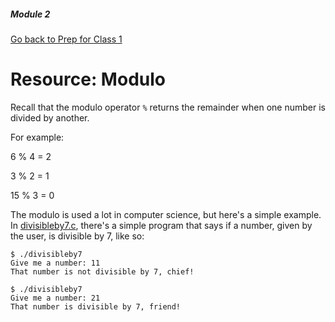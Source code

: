 ##### Module 2

[Go back to Prep for Class 1](../../class1-prep#the-modulo-operator-)

# Resource: Modulo

Recall that the modulo operator `%` returns the remainder when one number is divided by another.

For example:

6 % 4 = 2 

3 % 2 = 1

15 % 3 = 0

The modulo is used a lot in computer science, but here's a simple example. In [divisibleby7.c](./divisibleby7.c), there's a simple program that says if a number, given by the user, is divisible by 7, like so:

```
$ ./divisibleby7
Give me a number: 11
That number is not divisible by 7, chief!

$ ./divisibleby7
Give me a number: 21
That number is divisible by 7, friend!
```

